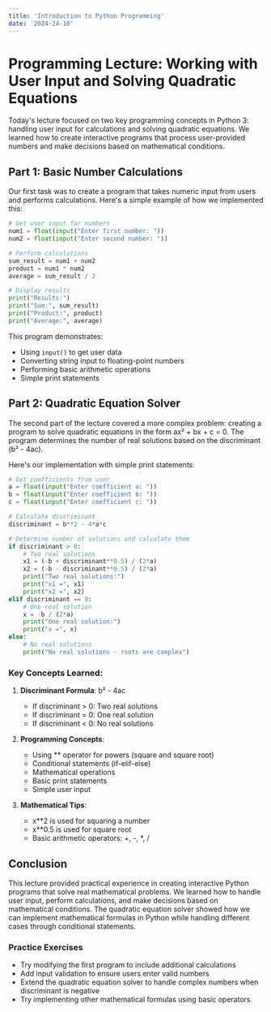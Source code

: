 ```yaml
---
title: 'Introduction to Python Programming'
date: '2024-24-10'
---
```



# Programming Lecture: Working with User Input and Solving Quadratic Equations

Today's lecture focused on two key programming concepts in Python 3: handling user input for calculations and solving quadratic equations. We learned how to create interactive programs that process user-provided numbers and make decisions based on mathematical conditions.

## Part 1: Basic Number Calculations

Our first task was to create a program that takes numeric input from users and performs calculations. Here's a simple example of how we implemented this:

```python
# Get user input for numbers
num1 = float(input("Enter first number: "))
num2 = float(input("Enter second number: "))

# Perform calculations
sum_result = num1 + num2
product = num1 * num2
average = sum_result / 2

# Display results
print("Results:")
print("Sum:", sum_result)
print("Product:", product)
print("Average:", average)
```

This program demonstrates:
- Using `input()` to get user data
- Converting string input to floating-point numbers
- Performing basic arithmetic operations
- Simple print statements

## Part 2: Quadratic Equation Solver

The second part of the lecture covered a more complex problem: creating a program to solve quadratic equations in the form ax² + bx + c = 0. The program determines the number of real solutions based on the discriminant (b² - 4ac).

Here's our implementation with simple print statements:

```python
# Get coefficients from user
a = float(input("Enter coefficient a: "))
b = float(input("Enter coefficient b: "))
c = float(input("Enter coefficient c: "))

# Calculate discriminant
discriminant = b**2 - 4*a*c

# Determine number of solutions and calculate them
if discriminant > 0:
    # Two real solutions
    x1 = (-b + discriminant**0.5) / (2*a)
    x2 = (-b - discriminant**0.5) / (2*a)
    print("Two real solutions:")
    print("x1 =", x1)
    print("x2 =", x2)
elif discriminant == 0:
    # One real solution
    x = -b / (2*a)
    print("One real solution:")
    print("x =", x)
else:
    # No real solutions
    print("No real solutions - roots are complex")
```

### Key Concepts Learned:
1. **Discriminant Formula**: b² - 4ac
   - If discriminant > 0: Two real solutions
   - If discriminant = 0: One real solution
   - If discriminant < 0: No real solutions

2. **Programming Concepts**:
   - Using ** operator for powers (square and square root)
   - Conditional statements (if-elif-else)
   - Mathematical operations
   - Basic print statements
   - Simple user input

3. **Mathematical Tips**:
   - x**2 is used for squaring a number
   - x**0.5 is used for square root
   - Basic arithmetic operators: +, -, *, /

## Conclusion

This lecture provided practical experience in creating interactive Python programs that solve real mathematical problems. We learned how to handle user input, perform calculations, and make decisions based on mathematical conditions. The quadratic equation solver showed how we can implement mathematical formulas in Python while handling different cases through conditional statements.

### Practice Exercises
- Try modifying the first program to include additional calculations
- Add input validation to ensure users enter valid numbers
- Extend the quadratic equation solver to handle complex numbers when discriminant is negative
- Try implementing other mathematical formulas using basic operators
